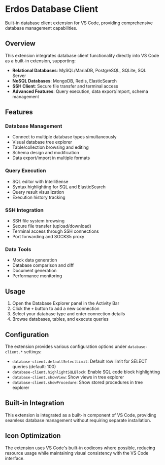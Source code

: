 # Erdos Database Client

Built-in database client extension for VS Code, providing comprehensive database management capabilities.

## Overview

This extension integrates database client functionality directly into VS Code as a built-in extension, supporting:

- **Relational Databases**: MySQL/MariaDB, PostgreSQL, SQLite, SQL Server
- **NoSQL Databases**: MongoDB, Redis, ElasticSearch  
- **SSH Client**: Secure file transfer and terminal access
- **Advanced Features**: Query execution, data export/import, schema management

## Features

### Database Management
- Connect to multiple database types simultaneously
- Visual database tree explorer
- Table/collection browsing and editing
- Schema design and modification
- Data export/import in multiple formats

### Query Execution
- SQL editor with IntelliSense
- Syntax highlighting for SQL and ElasticSearch
- Query result visualization
- Execution history tracking

### SSH Integration
- SSH file system browsing
- Secure file transfer (upload/download)
- Terminal access through SSH connections
- Port forwarding and SOCKS5 proxy

### Data Tools
- Mock data generation
- Database comparison and diff
- Document generation
- Performance monitoring

## Usage

1. Open the Database Explorer panel in the Activity Bar
2. Click the `+` button to add a new connection
3. Select your database type and enter connection details
4. Browse databases, tables, and execute queries

## Configuration

The extension provides various configuration options under `database-client.*` settings:

- `database-client.defaultSelectLimit`: Default row limit for SELECT queries (default: 100)
- `database-client.highlightSQLBlock`: Enable SQL code block highlighting
- `database-client.showView`: Show views in tree explorer
- `database-client.showProcedure`: Show stored procedures in tree explorer

## Built-in Integration

This extension is integrated as a built-in component of VS Code, providing seamless database management without requiring separate installation.

## Icon Optimization

The extension uses VS Code's built-in codicons where possible, reducing resource usage while maintaining visual consistency with the VS Code interface.


